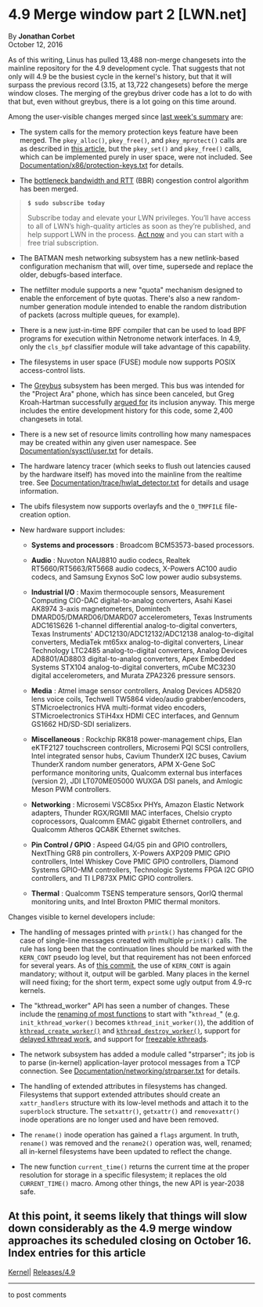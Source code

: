 # 4.9 Merge window part 2 [LWN.net]

By **Jonathan Corbet**  
October 12, 2016 

As of this writing, Linus has pulled 13,488 non-merge changesets into the mainline repository for the 4.9 development cycle. That suggests that not only will 4.9 be the busiest cycle in the kernel's history, but that it will surpass the previous record (3.15, at 13,722 changesets) before the merge window closes. The merging of the greybus driver code has a lot to do with that but, even without greybus, there is a lot going on this time around. 

Among the user-visible changes merged since [last week's summary](/Articles/702590/) are: 

  * The system calls for the memory protection keys feature have been merged. The `pkey_alloc()`, `pkey_free()`, and `pkey_mprotect()` calls are as described in [this article](/Articles/689395/), but the `pkey_set()` and `pkey_free()` calls, which can be implemented purely in user space, were not included. See [Documentation/x86/protection-keys.txt](/Articles/703208/) for details. 

  * The [bottleneck bandwidth and RTT](/Articles/701165/) (BBR) congestion control algorithm has been merged. 

> **`$ sudo subscribe today`**
> 
> Subscribe today and elevate your LWN privileges. You’ll have access to all of LWN’s high-quality articles as soon as they’re published, and help support LWN in the process. [Act now](https://lwn.net/Promo/nst-sudo/claim) and you can start with a free trial subscription. 

  * The BATMAN mesh networking subsystem has a new netlink-based configuration mechanism that will, over time, supersede and replace the older, debugfs-based interface. 

  * The netfilter module supports a new "quota" mechanism designed to enable the enforcement of byte quotas. There's also a new random-number generation module intended to enable the random distribution of packets (across multiple queues, for example). 

  * There is a new just-in-time BPF compiler that can be used to load BPF programs for execution within Netronome network interfaces. In 4.9, only the `cls_bpf` classifier module will take advantage of this capability. 

  * The filesystems in user space (FUSE) module now supports POSIX access-control lists. 

  * The [Greybus](/Articles/648400/) subsystem has been merged. This bus was intended for the "Project Ara" phone, which has since been canceled, but Greg Kroah-Hartman successfully [argued for](/Articles/703353/) its inclusion anyway. This merge includes the entire development history for this code, some 2,400 changesets in total. 

  * There is a new set of resource limits controlling how many namespaces may be created within any given user namespace. See [Documentation/sysctl/user.txt](/Articles/703128/) for details. 

  * The hardware latency tracer (which seeks to flush out latencies caused by the hardware itself) has moved into the mainline from the realtime tree. See [Documentation/trace/hwlat_detector.txt](/Articles/703129/) for details and usage information. 

  * The ubifs filesystem now supports overlayfs and the `O_TMPFILE` file-creation option. 

  * New hardware support includes: 

    * **Systems and processors** : Broadcom BCM53573-based processors. 

    * **Audio** : Nuvoton NAU8810 audio codecs, Realtek RT5660/RT5663/RT5668 audio codecs, X-Powers AC100 audio codecs, and Samsung Exynos SoC low power audio subsystems. 

    * **Industrial I/O** : Maxim thermocouple sensors, Measurement Computing CIO-DAC digital-to-analog converters, Asahi Kasei AK8974 3-axis magnetometers, Domintech DMARD05/DMARD06/DMARD07 accelerometers, Texas Instruments ADC161S626 1-channel differential analog-to-digital converters, Texas Instruments' ADC12130/ADC12132/ADC12138 analog-to-digital converters, MediaTek mt65xx analog-to-digital converters, Linear Technology LTC2485 analog-to-digital converters, Analog Devices AD8801/AD8803 digital-to-analog converters, Apex Embedded Systems STX104 analog-to-digital converters, mCube MC3230 digital accelerometers, and Murata ZPA2326 pressure sensors. 

    * **Media** : Atmel image sensor controllers, Analog Devices AD5820 lens voice coils, Techwell TW5864 video/audio grabber/encoders, STMicroelectronics HVA multi-format video encoders, STMicroelectronics STiH4xx HDMI CEC interfaces, and Gennum GS1662 HD/SD-SDI serializers. 

    * **Miscellaneous** : Rockchip RK818 power-management chips, Elan eKTF2127 touchscreen controllers, Microsemi PQI SCSI controllers, Intel integrated sensor hubs, Cavium ThunderX I2C buses, Cavium ThunderX random number generators, APM X-Gene SoC performance monitoring units, Qualcomm external bus interfaces (version 2), JDI LT070ME05000 WUXGA DSI panels, and Amlogic Meson PWM controllers. 

    * **Networking** : Microsemi VSC85xx PHYs, Amazon Elastic Network adapters, Thunder RGX/RGMII MAC interfaces, Chelsio crypto coprocessors, Qualcomm EMAC gigabit Ethernet controllers, and Qualcomm Atheros QCA8K Ethernet switches. 

    * **Pin Control / GPIO** : Aspeed G4/G5 pin and GPIO controllers, NextThing GR8 pin controllers, X-Powers AXP209 PMIC GPIO controllers, Intel Whiskey Cove PMIC GPIO controllers, Diamond Systems GPIO-MM controllers, Technologic Systems FPGA I2C GPIO controllers, and TI LP873X PMIC GPIO controllers. 

    * **Thermal** : Qualcomm TSENS temperature sensors, QorIQ thermal monitoring units, and Intel Broxton PMIC thermal monitors. 




Changes visible to kernel developers include: 

  * The handling of messages printed with `printk()` has changed for the case of single-line messages created with multiple `printk()` calls. The rule has long been that the continuation lines should be marked with the `KERN_CONT` pseudo log level, but that requirement has not been enforced for several years. As of [this commit](https://git.kernel.org/linus/4bcc595ccd80decb4245096e3d1258989c50ed41), the use of `KERN_CONT` is again mandatory; without it, output will be garbled. Many places in the kernel will need fixing; for the short term, expect some ugly output from 4.9-rc kernels. 

  * The "kthread_worker" API has seen a number of changes. These include the [renaming of most functions](https://git.kernel.org/linus/3989144f863ac576e6efba298d24b0b02a10d4bb) to start with "`kthread_`" (e.g. `init_kthread_worker()` becomes `kthread_init_worker()`), the addition of [`kthread_create_worker()`](https://git.kernel.org/linus/fbae2d44aa1df72d0154be77eb4d71e1e34c0f8f) and [`kthread_destroy_worker()`](https://git.kernel.org/linus/35033fe9cbbf18415dfeb7e27f0d4228dfc7458a), support for [delayed kthread work](https://git.kernel.org/linus/22597dc3d97b1ead2aca201397415a1a84bf2b26), and support for [freezable kthreads](https://git.kernel.org/linus/dbf52682cb02863d22b15e3742988c7c6e3f1710). 

  * The network subsystem has added a module called "strparser"; its job is to parse (in-kernel) application-layer protocol messages from a TCP connection. See [Documentation/networking/strparser.txt](/Articles/703116/) for details. 

  * The handling of extended attributes in filesystems has changed. Filesystems that support extended attributes should create an `xattr_handlers` structure with its low-level methods and attach it to the `superblock` structure. The `setxattr()`, `getxattr()` and `removexattr()` inode operations are no longer used and have been removed. 

  * The `rename()` inode operation has gained a `flags` argument. In truth, `rename()` was removed and the `rename2()` operation was, well, renamed; all in-kernel filesystems have been updated to reflect the change. 

  * The new function `current_time()` returns the current time at the proper resolution for storage in a specific filesystem; it replaces the old `CURRENT_TIME()` macro. Among other things, the new API is year-2038 safe. 




At this point, it seems likely that things will slow down considerably as the 4.9 merge window approaches its scheduled closing on October 16.  
Index entries for this article  
---  
[Kernel](/Kernel/Index)| [Releases/4.9](/Kernel/Index#Releases-4.9)  
  


* * *

to post comments 
